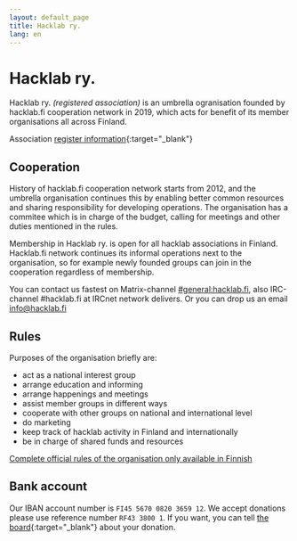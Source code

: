 ```yaml
---
layout: default_page
title: Hacklab ry.
lang: en
---
```

# Hacklab ry.

Hacklab ry. *(registered association)* is an umbrella ogranisation founded by hacklab.fi cooperation network in 2019, which acts for benefit of its member organisations all across Finland.

Association [register information](https://yhdistysrekisteri.prh.fi/basicinformation?userLang=en&businessId=3084371-1){:target="_blank"}


## Cooperation

History of hacklab.fi cooperation network starts from 2012, and the umbrella organisation continues this by enabling better common resources and sharing responsibility for developing operations. The organisation has a commitee which is in charge of the budget, calling for meetings and other duties mentioned in the rules.

Membership in Hacklab ry. is open for all hacklab associations in Finland. Hacklab.fi network continues its informal operations next to the organisation, so for example newly founded groups can join in the cooperation regardless of membership.

You can contact us fastest on Matrix-channel <a class="external-links" href="https://matrix.to/#/#general:hacklab.fi">#general:hacklab.fi</a>, also IRC-channel #hacklab.fi at IRCnet network delivers. Or you can drop us an email <a class="external-links" href="mailto:info@hacklab.fi">info@hacklab.fi</a>

## Rules

Purposes of the organisation briefly are:
 - act as a national interest group
 - arrange education and informing
 - arrange happenings and meetings
 - assist member groups in different ways
 - cooperate with other groups on national and international level
 - do marketing
 - keep track of hacklab activity in Finland and internationally
 - be in charge of shared funds and resources

[Complete official rules of the organisation only available in Finnish](/saannot.html)

## Bank account

Our IBAN account number is `FI45 5670 0820 3659 12`. We accept donations please use reference number `RF43 3800 1`. If you want, you can tell [the board](mailto:hallitus@hacklab.fi){:target="_blank"} about your donation.